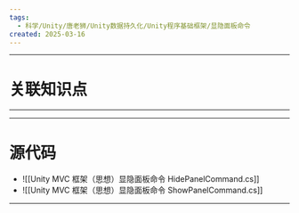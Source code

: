 ```yaml
---
tags:
  - 科学/Unity/唐老狮/Unity数据持久化/Unity程序基础框架/显隐面板命令
created: 2025-03-16
---
```


---
# 关联知识点



---




---
# 源代码

- ![[Unity MVC 框架（思想）显隐面板命令 HidePanelCommand.cs]]
- ![[Unity MVC 框架（思想）显隐面板命令 ShowPanelCommand.cs]]

---